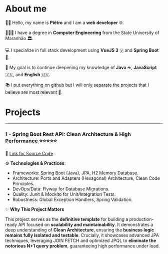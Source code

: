 # About me

👋🏻 Hello, my name is **Piêtro** and I am a **web developer** 🌐.

👨🏻‍🎓 I have a degree in **Computer Engineering** from the State University of Maranhão 🏛️.

💻 I specialize in full stack development using **VueJS 3** 🇻 and **Spring Boot** 🍃.

🚀 My goal is to continue deepening my knowledge of **Java** ☕, **JavaScript** 🇯‌🇸, and **English** 🇺🇸.

📚 I put everything on github but I will only separate the projects that I believe are most relevant 🏅.

# Projects

---

### 1 - Spring Boot Rest API: Clean Architecture & High Performance ⭐⭐⭐⭐⭐

🔗 [Link for Source Code](https://github.com/pietroBragaAquinoJunior/hexagonal)

⚙️ **Technologies & Practices**:
- Frameworks: Spring Boot (Java), JPA, H2 Memory Database.
- Architecture: Ports and Adapters (Hexagonal) Architecture, Clean Code Principles.
- DevOps/Data: Flyway for Database Migrations.
- Quality: Junit & Mockito for Unit/Integration Tests.
- Robustness: Global Exception Handlers, Spring Validation.

✨ **Why This Project Matters**

This project serves as the **definitive template** for building a production-ready API focused on **scalability and maintainability**.
It demonstrates a deep understanding of **Clean Architecture**, ensuring the **business logic remains fully isolated and testable**.
Crucially, it showcases advanced JPA techniques, leveraging JOIN FETCH and optimized JPQL to **eliminate the notorious N+1 query problem**, guaranteeing high performance under load.

